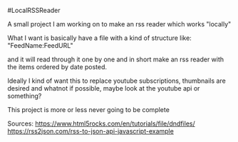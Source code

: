 #LocalRSSReader

A small project I am working on to make an rss reader which works "locally"

What I want is basically have a file with a kind of structure like:
"FeedName:FeedURL"

and it will read through it one by one and in short make an rss reader with the
items ordered by date posted.

Ideally I kind of want this to replace youtube subscriptions, thumbnails are
desired and whatnot if possible, maybe look at the youtube api or something?

This project is more or less never going to be complete

Sources:
<https://www.html5rocks.com/en/tutorials/file/dndfiles/>
<https://rss2json.com/rss-to-json-api-javascript-example>
